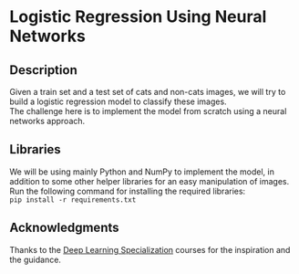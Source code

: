# Logistic Regression Using Neural Networks

## Description

Given a train set and a test set of cats and non-cats images, we will try to build a logistic regression model to classify these images.  
The challenge here is to implement the model from scratch using a neural networks approach.

## Libraries

We will be using mainly Python and NumPy to implement the model, in addition to some other helper libraries for an easy manipulation of images. Run the following command for installing the required libraries:  
`pip install -r requirements.txt`

## Acknowledgments

Thanks to the [Deep Learning Specialization](https://www.deeplearning.ai/courses/deep-learning-specialization/) courses for the inspiration and the guidance.
